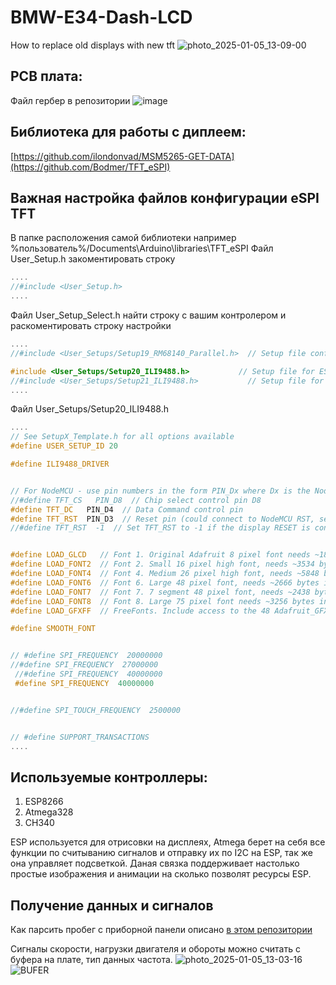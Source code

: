 # BMW-E34-Dash-LCD
How to replace old displays with new tft
![photo_2025-01-05_13-09-00](https://github.com/user-attachments/assets/6eabbf0b-328c-4ef3-be0f-685107e1c10f)

## PCB плата:
Файл гербер в репозитории
![image](https://github.com/user-attachments/assets/a7b3c5ec-3ce6-49d3-87c8-d513699c20ca)

## Библиотека для работы с диплеем:
[https://github.com/ilondonvad/MSM5265-GET-DATA](https://github.com/Bodmer/TFT_eSPI)

## Важная настройка файлов конфигурации eSPI TFT
В папке расположения самой библиотеки например %пользователь%/Documents\Arduino\libraries\TFT_eSPI
Файл User_Setup.h закоментировать строку
```cpp
....
//#include <User_Setup.h> 
....
```

Файл User_Setup_Select.h найти строку с вашим контролером и раскоментировать строку настройки
```cpp
....
//#include <User_Setups/Setup19_RM68140_Parallel.h>	 // Setup file configured for RM68140 with parallel bus

#include <User_Setups/Setup20_ILI9488.h>           // Setup file for ESP8266 and ILI9488 SPI bus TFT
//#include <User_Setups/Setup21_ILI9488.h>           // Setup file for ESP32 and ILI9488 SPI bus TFT
....
```

Файл User_Setups/Setup20_ILI9488.h
```cpp
....
// See SetupX_Template.h for all options available
#define USER_SETUP_ID 20

#define ILI9488_DRIVER


// For NodeMCU - use pin numbers in the form PIN_Dx where Dx is the NodeMCU pin designation
//#define TFT_CS   PIN_D8  // Chip select control pin D8
#define TFT_DC   PIN_D4  // Data Command control pin
#define TFT_RST  PIN_D3  // Reset pin (could connect to NodeMCU RST, see next line)
//#define TFT_RST  -1  // Set TFT_RST to -1 if the display RESET is connected to NodeMCU RST or 3.3V


#define LOAD_GLCD   // Font 1. Original Adafruit 8 pixel font needs ~1820 bytes in FLASH
#define LOAD_FONT2  // Font 2. Small 16 pixel high font, needs ~3534 bytes in FLASH, 96 characters
#define LOAD_FONT4  // Font 4. Medium 26 pixel high font, needs ~5848 bytes in FLASH, 96 characters
#define LOAD_FONT6  // Font 6. Large 48 pixel font, needs ~2666 bytes in FLASH, only characters 1234567890:-.apm
#define LOAD_FONT7  // Font 7. 7 segment 48 pixel font, needs ~2438 bytes in FLASH, only characters 1234567890:.
#define LOAD_FONT8  // Font 8. Large 75 pixel font needs ~3256 bytes in FLASH, only characters 1234567890:-.
#define LOAD_GFXFF  // FreeFonts. Include access to the 48 Adafruit_GFX free fonts FF1 to FF48 and custom fonts

#define SMOOTH_FONT


// #define SPI_FREQUENCY  20000000
//#define SPI_FREQUENCY  27000000
 //#define SPI_FREQUENCY  40000000
 #define SPI_FREQUENCY  40000000


//#define SPI_TOUCH_FREQUENCY  2500000


// #define SUPPORT_TRANSACTIONS
....
```

## Используемые контроллеры:
1. ESP8266
2. Atmega328
3. CH340

ESP используется для отрисовки на дисплеях, Atmega берет на себя все функции по считыванию сигналов и отправку их по I2C на ESP, так же она управляет подсветкой.
Даная связка поддерживает настолько простые изображения и анимации на сколько позволят ресурсы ESP.

## Получение данных и сигналов
Как парсить пробег с приборной панели описано [в этом репозитории](https://github.com/ilondonvad/MSM5265-GET-DATA)

Сигналы скорости, нагрузки двигателя и обороты можно считать с буфера на плате, тип данных частота.
![photo_2025-01-05_13-03-16](https://github.com/user-attachments/assets/d2e33971-0b3e-40c4-bd98-a232a3875129)
![BUFER](https://github.com/user-attachments/assets/0bd7676a-be41-40c8-8fdd-b2c1501a7488)

